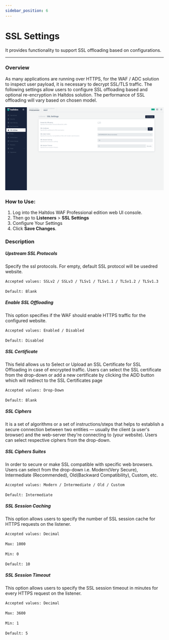 ```yaml
---
sidebar_position: 6
---
```




# SSL Settings


It provides functionality to support SSL offloading based on configurations.

---

### Overview

As many applications are running over HTTPS, for the WAF / ADC solution to inspect user payload, it is necessary to decrypt SSL/TLS traffic. The following settings allow users to configure SSL offloading based and optional re-encryption in Haltdos solution. The performance of SSL offloading will vary based on chosen model.

![SSL Settings](/img/pro-waf/docs/ssl_settings.png)


### How to Use:
1. Log into the Haltdos WAF Professional edition web UI console.
2. Then go to **Listeners** > **SSL Settings** 
3. Configure Your Settings 
4. Click **Save Changes**. 

### **Description**

##### **Upstream SSL Protocols**
Specify the ssl protocols. For empty, default SSL protocol will be usedred website.

    Accepted values: SSLv2 / SSLv3 / TLSv1 / TLSv1.1 / TLSv1.2 / TLSv1.3

    Default: Blank  

##### **Enable SSL Offloading**
This option specifies if the WAF should enable HTTPS traffic for the configured website.

    Accepted values: Enabled / Disabled

    Default: Disabled  

##### **SSL Certificate**
This field allows us to Select or Upload an SSL Certificate for SSL Offloading in case of encrypted traffic. Users can select the SSL certificate from the drop-down or add a new certificate by clicking the ADD button which will redirect to the SSL Certificates page

    Accepted values: Drop-Down

    Default: Blank  
    
##### **SSL Ciphers**
It is a set of algorithms or a set of instructions/steps that helps to establish a secure connection between two entities — usually the client (a user's browser) and the web-server they're connecting to (your website). Users can select respective ciphers from the drop-down.

##### **SSL Ciphers Suites**
In order to secure or make SSL compatible with specific web browsers. Users can select from the drop-down i.e. Modern(Very Secure), Intermediate (Recommended),  Old(Backward Compatibility), Custom, etc.

    Accepted values: Modern / Intermediate / Old / Custom 

    Default: Intermediate  

##### **SSL Session Caching**
This option allows users to specify the number of SSL session cache for HTTPS requests on the listener.

    Accepted values: Decimal
    
    Max: 1000

    Min: 0
    
    Default: 10  

##### **SSL Session Timeout**
This option allows users to specify the SSL session timeout in minutes for every HTTPS request on the listener.

    Accepted values: Decimal
    
    Max: 3600

    Min: 1
    
    Default: 5  
